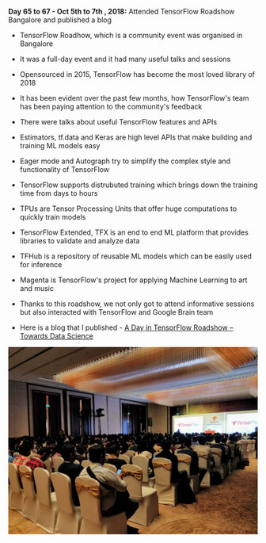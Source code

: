 **Day 65 to 67 - Oct 5th to 7th , 2018:** Attended TensorFlow Roadshow Bangalore and published a blog

* TensorFlow Roadhow, which is a community event was organised in Bangalore
* It was a full-day event and it had many useful talks and sessions  
* Opensourced in 2015, TensorFlow has become the most loved library of 2018  
* It has been evident over the past few months, how TensorFlow's team has been paying attention to the community's feedback  
* There were talks about useful TensorFlow features and APIs  
* Estimators, tf.data and Keras are high level APIs that make building and  training ML models easy
* Eager mode and Autograph try to simplify the complex style and functionality of TensorFlow
* TensorFlow supports distrubuted training which brings down the training time from days to hours
* TPUs are Tensor Processing Units that offer huge computations to quickly train models
* TensorFlow Extended, TFX is an end to end ML platform that provides libraries to validate and analyze data  
* TFHub is a repository of reusable ML models which can be easily used for inference
* Magenta is TensorFlow's project for applying Machine Learning to art and music  
* Thanks to this roadshow, we not only got to attend informative sessions but also interacted with TensorFlow and Google Brain team

* Here is a blog that I published - [A Day in TensorFlow Roadshow – Towards Data Science](https://towardsdatascience.com/a-day-in-tensorflow-roadshow-dae64b470fe7)

<p><img src="https://raw.githubusercontent.com/theimgclist/100DaysOfMLCode/master/images/TensorFlow.jpg"/></p>  
